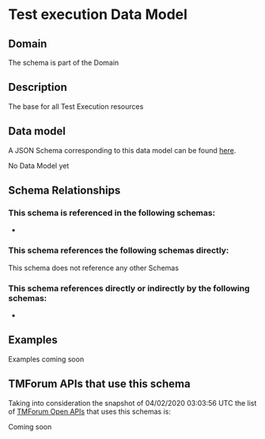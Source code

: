 # Test execution Data Model

## Domain

The  schema is part of the  Domain

## Description

The base for all Test Execution resources

## Data model

A JSON Schema corresponding to this data model can be found
[here](https://github.com/tmforum-rand/schemas/blob/candidates/Common/TestExecution.schema.json).

No Data Model yet

## Schema Relationships

### This schema is referenced in the following schemas:

-

### This schema references the following schemas directly:

This schema does not reference any other Schemas

### This schema references directly or indirectly by the following schemas:

-



## Examples

Examples coming soon

## TMForum APIs that use this schema

Taking into consideration the snapshot of 04/02/2020 03:03:56 UTC the list of [TMForum Open APIs](https://www.tmforum.org/open-apis/) that uses this schemas is:

Coming soon
